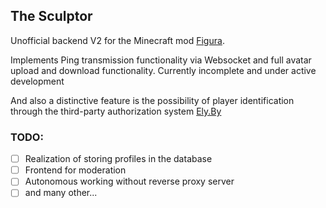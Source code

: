 ## The Sculptor

Unofficial backend V2 for the Minecraft mod [Figura](https://github.com/FiguraMC/Figura).

Implements Ping transmission functionality via Websocket and full avatar upload and download functionality. Currently incomplete and under active development

And also a distinctive feature is the possibility of player identification through the third-party authorization system [Ely.By](https://ely.by/)

### TODO:
- [ ] Realization of storing profiles in the database
- [ ] Frontend for moderation
- [ ] Autonomous working without reverse proxy server
- [ ] and many other...